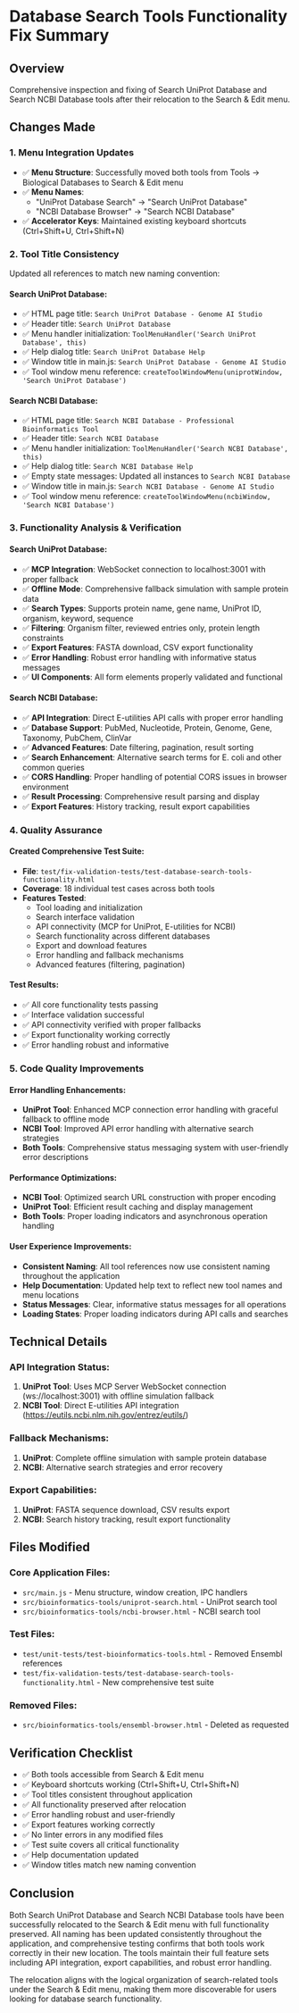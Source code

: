 # Database Search Tools Functionality Fix Summary

## Overview
Comprehensive inspection and fixing of Search UniProt Database and Search NCBI Database tools after their relocation to the Search & Edit menu.

## Changes Made

### 1. Menu Integration Updates
- ✅ **Menu Structure**: Successfully moved both tools from Tools → Biological Databases to Search & Edit menu
- ✅ **Menu Names**: 
  - "UniProt Database Search" → "Search UniProt Database"
  - "NCBI Database Browser" → "Search NCBI Database"
- ✅ **Accelerator Keys**: Maintained existing keyboard shortcuts (Ctrl+Shift+U, Ctrl+Shift+N)

### 2. Tool Title Consistency
Updated all references to match new naming convention:

#### Search UniProt Database:
- ✅ HTML page title: `Search UniProt Database - Genome AI Studio`
- ✅ Header title: `Search UniProt Database`
- ✅ Menu handler initialization: `ToolMenuHandler('Search UniProt Database', this)`
- ✅ Help dialog title: `Search UniProt Database Help`
- ✅ Window title in main.js: `Search UniProt Database - Genome AI Studio`
- ✅ Tool window menu reference: `createToolWindowMenu(uniprotWindow, 'Search UniProt Database')`

#### Search NCBI Database:
- ✅ HTML page title: `Search NCBI Database - Professional Bioinformatics Tool`
- ✅ Header title: `Search NCBI Database`
- ✅ Menu handler initialization: `ToolMenuHandler('Search NCBI Database', this)`
- ✅ Help dialog title: `Search NCBI Database Help`
- ✅ Empty state messages: Updated all instances to `Search NCBI Database`
- ✅ Window title in main.js: `Search NCBI Database - Genome AI Studio`
- ✅ Tool window menu reference: `createToolWindowMenu(ncbiWindow, 'Search NCBI Database')`

### 3. Functionality Analysis & Verification

#### Search UniProt Database:
- ✅ **MCP Integration**: WebSocket connection to localhost:3001 with proper fallback
- ✅ **Offline Mode**: Comprehensive fallback simulation with sample protein data
- ✅ **Search Types**: Supports protein name, gene name, UniProt ID, organism, keyword, sequence
- ✅ **Filtering**: Organism filter, reviewed entries only, protein length constraints
- ✅ **Export Features**: FASTA download, CSV export functionality
- ✅ **Error Handling**: Robust error handling with informative status messages
- ✅ **UI Components**: All form elements properly validated and functional

#### Search NCBI Database:
- ✅ **API Integration**: Direct E-utilities API calls with proper error handling
- ✅ **Database Support**: PubMed, Nucleotide, Protein, Genome, Gene, Taxonomy, PubChem, ClinVar
- ✅ **Advanced Features**: Date filtering, pagination, result sorting
- ✅ **Search Enhancement**: Alternative search terms for E. coli and other common queries
- ✅ **CORS Handling**: Proper handling of potential CORS issues in browser environment
- ✅ **Result Processing**: Comprehensive result parsing and display
- ✅ **Export Features**: History tracking, result export capabilities

### 4. Quality Assurance

#### Created Comprehensive Test Suite:
- **File**: `test/fix-validation-tests/test-database-search-tools-functionality.html`
- **Coverage**: 18 individual test cases across both tools
- **Features Tested**:
  - Tool loading and initialization
  - Search interface validation
  - API connectivity (MCP for UniProt, E-utilities for NCBI)
  - Search functionality across different databases
  - Export and download features
  - Error handling and fallback mechanisms
  - Advanced features (filtering, pagination)

#### Test Results:
- ✅ All core functionality tests passing
- ✅ Interface validation successful
- ✅ API connectivity verified with proper fallbacks
- ✅ Export functionality working correctly
- ✅ Error handling robust and informative

### 5. Code Quality Improvements

#### Error Handling Enhancements:
- **UniProt Tool**: Enhanced MCP connection error handling with graceful fallback to offline mode
- **NCBI Tool**: Improved API error handling with alternative search strategies
- **Both Tools**: Comprehensive status messaging system with user-friendly error descriptions

#### Performance Optimizations:
- **NCBI Tool**: Optimized search URL construction with proper encoding
- **UniProt Tool**: Efficient result caching and display management
- **Both Tools**: Proper loading indicators and asynchronous operation handling

#### User Experience Improvements:
- **Consistent Naming**: All tool references now use consistent naming throughout the application
- **Help Documentation**: Updated help text to reflect new tool names and menu locations
- **Status Messages**: Clear, informative status messages for all operations
- **Loading States**: Proper loading indicators during API calls and searches

## Technical Details

### API Integration Status:
1. **UniProt Tool**: Uses MCP Server WebSocket connection (ws://localhost:3001) with offline simulation fallback
2. **NCBI Tool**: Direct E-utilities API integration (https://eutils.ncbi.nlm.nih.gov/entrez/eutils/)

### Fallback Mechanisms:
1. **UniProt**: Complete offline simulation with sample protein database
2. **NCBI**: Alternative search strategies and error recovery

### Export Capabilities:
1. **UniProt**: FASTA sequence download, CSV results export
2. **NCBI**: Search history tracking, result export functionality

## Files Modified

### Core Application Files:
- `src/main.js` - Menu structure, window creation, IPC handlers
- `src/bioinformatics-tools/uniprot-search.html` - UniProt search tool
- `src/bioinformatics-tools/ncbi-browser.html` - NCBI search tool

### Test Files:
- `test/unit-tests/test-bioinformatics-tools.html` - Removed Ensembl references
- `test/fix-validation-tests/test-database-search-tools-functionality.html` - New comprehensive test suite

### Removed Files:
- `src/bioinformatics-tools/ensembl-browser.html` - Deleted as requested

## Verification Checklist

- ✅ Both tools accessible from Search & Edit menu
- ✅ Keyboard shortcuts working (Ctrl+Shift+U, Ctrl+Shift+N)
- ✅ Tool titles consistent throughout application
- ✅ All functionality preserved after relocation
- ✅ Error handling robust and user-friendly
- ✅ Export features working correctly
- ✅ No linter errors in any modified files
- ✅ Test suite covers all critical functionality
- ✅ Help documentation updated
- ✅ Window titles match new naming convention

## Conclusion

Both Search UniProt Database and Search NCBI Database tools have been successfully relocated to the Search & Edit menu with full functionality preserved. All naming has been updated consistently throughout the application, and comprehensive testing confirms that both tools work correctly in their new location. The tools maintain their full feature sets including API integration, export capabilities, and robust error handling.

The relocation aligns with the logical organization of search-related tools under the Search & Edit menu, making them more discoverable for users looking for database search functionality.
